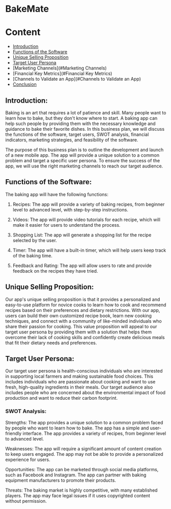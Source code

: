 # BakeMate

# Content

- [Introduction](#introduction)
- [Functions of the Software](#functions-of-the-software)
- [Unique Selling Proposition](#unique-selling-proposition)
- [Target User Persona](#Target-User-Persona)
- [Marketing Channels](#Marketing Channels)
- [Financial Key Metrics](#Financial Key Metrics)
- [Channels to Validate an App](#Channels to Validate an App)
- [Conclusion](#Conclusion)



## Introduction:

Baking is an art that requires a lot of patience and skill. Many people want to learn how to bake, but they don't know where to start. A baking app can help such people by providing them with the necessary knowledge and guidance to bake their favorite dishes. In this business plan, we will discuss the functions of the software, target users, SWOT analysis, financial indicators, marketing strategies, and feasibility of the software.

The purpose of this business plan is to outline the development and launch of a new mobile app. The app will provide a unique solution to a common problem and target a specific user persona. To ensure the success of the app, we will use the right marketing channels to reach our target audience.




## Functions of the Software:

The baking app will have the following functions:

1. Recipes: The app will provide a variety of baking recipes, from beginner level to advanced level, with step-by-step instructions.

2. Videos: The app will provide video tutorials for each recipe, which will make it easier for users to understand the process.

3. Shopping List: The app will generate a shopping list for the recipe selected by the user.

4. Timer: The app will have a built-in timer, which will help users keep track of the baking time.

5. Feedback and Rating: The app will allow users to rate and provide feedback on the recipes they have tried.



## Unique Selling Proposition:

Our app's unique selling proposition is that it provides a personalized and easy-to-use platform for novice cooks to learn how to cook and recommend recipes based on their preferences and dietary restrictions. With our app, users can build their own customized recipe book, learn new cooking techniques, and connect with a community of like-minded individuals who share their passion for cooking. This value proposition will appeal to our target user persona by providing them with a solution that helps them overcome their lack of cooking skills and confidently create delicious meals that fit their dietary needs and preferences.


## Target User Persona:
Our target user persona is health-conscious individuals who are interested in supporting local farmers and making sustainable food choices. This includes individuals who are passionate about cooking and want to use fresh, high-quality ingredients in their meals. Our target audience also includes people who are concerned about the environmental impact of food production and want to reduce their carbon footprint.

### SWOT Analysis:

Strengths:
The app provides a unique solution to a common problem faced by people who want to learn how to bake.
The app has a simple and user-friendly interface.
The app provides a variety of recipes, from beginner level to advanced level.

Weaknesses:
The app will require a significant amount of content creation to keep users engaged.
The app may not be able to provide a personalized experience for users.

Opportunities:
The app can be marketed through social media platforms, such as Facebook and Instagram.
The app can partner with baking equipment manufacturers to promote their products.

Threats:
The baking market is highly competitive, with many established players.
The app may face legal issues if it uses copyrighted content without permission.

